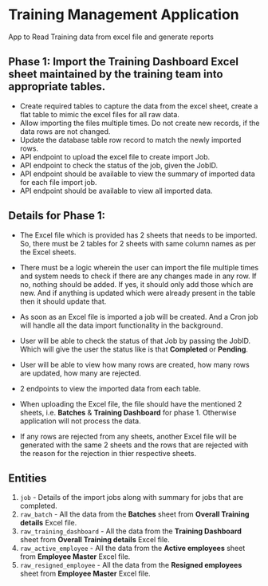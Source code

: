 # Training Management Application

App to Read Training data from excel file and generate reports

## Phase 1: Import the Training Dashboard Excel sheet maintained by the training team into appropriate tables.

- Create required tables to capture the data from the excel sheet, create a flat table to mimic the excel files for all raw data.
- Allow importing the files multiple times. Do not create new records, if the data rows are not changed.
- Update the database table row record to match the newly imported rows.
- API endpoint to upload the excel file to create import Job.
- API endpoint to check the status of the job, given the JobID.
- API endpoint should be available to view the summary of imported data for each file import job.
- API endpoint should be available to view all imported data.

## Details for Phase 1:

- The Excel file which is provided has 2 sheets that needs to be imported. So, there must be 2 tables for 2 sheets with same column names as per the Excel sheets.

- There must be a logic wherein the user can import the file multiple times and system needs to check if there are any changes made in any row. If no, nothing should be added. If yes, it should only add those which are new. And if anything is updated which were already present in the table then it should update that.

- As soon as an Excel file is imported a job will be created. And a Cron job will handle all the data import functionality in the background.

- User will be able to check the status of that Job by passing the JobID. Which will give the user the status like is that **Completed** or **Pending**.

- User will be able to view how many rows are created, how many rows are updated, how many are rejected.

- 2 endpoints to view the imported data from each table.

- When uploading the Excel file, the file should have the mentioned 2 sheets, i.e. **Batches** & **Training Dashboard** for phase 1. Otherwise application will not process the data.

- If any rows are rejected from any sheets, another Excel file will be generated with the same 2 sheets and the rows that are rejected with the reason for the rejection in thier respective sheets.

## Entities

1. `job` - Details of the import jobs along with summary for jobs that are completed.
2. `raw_batch` - All the data from the **Batches** sheet from **Overall Training details** Excel file.
3. `raw_training_dashboard` - All the data from the **Training Dashboard** sheet from **Overall Training details** Excel file.
4. `raw_active_employee` - All the data from the **Active employees** sheet from **Employee Master** Excel file.
5. `raw_resigned_employee` - All the data from the **Resigned employees** sheet from **Employee Master** Excel file.
